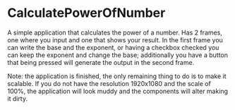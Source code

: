 # CalculatePowerOfNumber
A simple application that calculates the power of a number.
Has 2 frames, one where you input and one that shows your result.
In the first frame you can write the base and the exponent, or having a checkbox checked you can keep the exponent and change the base;
additionally you have a button that being pressed will generate the output in the second frame.


Note: the application is finished, the only remaining thing to do is to make it scalable. If you do not have the resolution 1920x1080
and the scale of 100%, the application will look muddy and the components will alter making it dirty.
